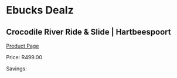 
# Ebucks Dealz
## Crocodile River Ride & Slide | Hartbeespoort
[Product Page](https://www.ebucks.com/web/shop/productSelected.do?prodId=265758077&catId=322194367)

Price: R499.00

Savings: 


	